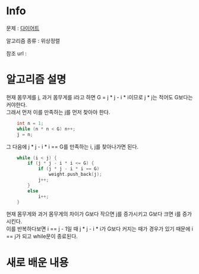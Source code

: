 # Info

  

문제 : [다이어트](https://www.acmicpc.net/problem/1484)

알고리즘 종류 : 위상정렬

참조 url : 

  

# 알고리즘 설명
현재 몸무게를 j, 과거 몸무게를 i라고 하면 G = j * j - i * i이므로 j * j는 적어도 G보다는 커야한다.  
그래서 먼저 이를 만족하는 j를 먼저 찾아야 한다.
``` c++
	int n = 1;
	while (n * n < G) n++;
	j = n;
```

그 다음에 j * j - i * i == G를 만족하는 i, j를 찾아나가면 된다.
``` c++
	while (i < j) {
		if (j * j - i * i <= G) {
			if (j * j - i * i == G)
				weight.push_back(j);
			j++;
		}
		else
			i++;
	}
```
현재 몸무게와 과거 몸무게의 차이가 G보다 작으면 j를 증가시키고 G보다 크면 i를 증가시킨다.  
이를 반복하다보면 i == j - 1일 때 j * j - i * i가 G보다 커지는 때가 경우가 있기 때문에 i == j가 되고 while문이 종료된다.
# 새로 배운 내용

